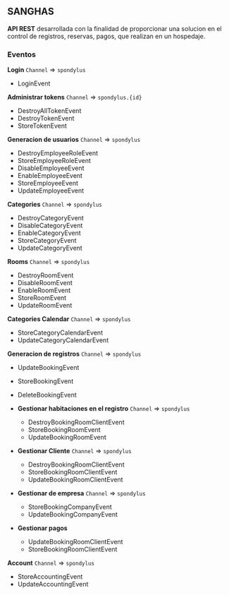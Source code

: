 ## SANGHAS
**API REST** desarrollada con la finalidad de proporcionar una solucion en el control de registros, reservas, pagos, que realizan en un hospedaje.
 
### Eventos 

**Login** `Channel` => `spondylus`
- LoginEvent 

**Administrar tokens** `Channel` => `spondylus.{id}` 
- DestroyAllTokenEvent 
- DestroyTokenEvent
- StoreTokenEvent
  
**Generacion de usuarios** `Channel` => `spondylus`
- DestroyEmployeeRoleEvent
- StoreEmployeeRoleEvent
- DisableEmployeeEvent
- EnableEmployeeEvent
- StoreEmployeeEvent
- UpdateEmployeeEvent
 
**Categories** `Channel` => `spondylus` 
  - DestroyCategoryEvent
  - DisableCategoryEvent
  - EnableCategoryEvent
  - StoreCategoryEvent
  - UpdateCategoryEvent

**Rooms** `Channel` => `spondylus` 
  - DestroyRoomEvent
  - DisableRoomEvent
  - EnableRoomEvent
  - StoreRoomEvent
  - UpdateRoomEvent

**Categories Calendar** `Channel` => `spondylus` 
  - StoreCategoryCalendarEvent
  - UpdateCategoryCalendarEvent

**Generacion de registros** `Channel` => `spondylus`
  - UpdateBookingEvent
  - StoreBookingEvent
  - DeleteBookingEvent

  - **Gestionar habitaciones en el registro** `Channel` => `spondylus`
    -   DestroyBookingRoomClientEvent
    -   StoreBookingRoomEvent
    -   UpdateBookingRoomEvent
  
  - **Gestionar Cliente** `Channel` => `spondylus`
    - DestroyBookingRoomClientEvent
    - StoreBookingRoomClientEvent
    - UpdateBookingRoomClientEvent
  
  - **Gestionar de empresa** `Channel` => `spondylus`
    - StoreBookingCompanyEvent
    - UpdateBookingCompanyEvent
  
  - **Gestionar pagos** 
    - UpdateBookingRoomClientEvent
    - StoreBookingRoomClientEvent
  
**Account** `Channel` => `spondylus` 
  - StoreAccountingEvent 
  - UpdateAccountingEvent